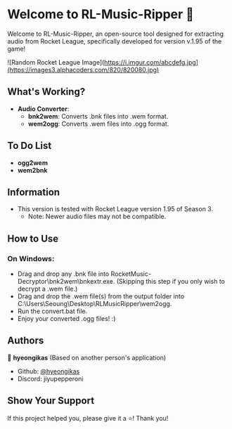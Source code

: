 # Welcome to RL-Music-Ripper 🎵

Welcome to RL-Music-Ripper, an open-source tool designed for extracting audio from Rocket League, specifically developed for version v.1.95 of the game!

![Random Rocket League Image](https://i.imgur.com/abcdefg.jpg](https://images3.alphacoders.com/820/820080.jpg)

## What's Working?

- **Audio Converter**:
  - **bnk2wem**: Converts .bnk files into .wem format.
  - **wem2ogg**: Converts .wem files into .ogg format.

## To Do List

- **ogg2wem**
- **wem2bnk**

## Information

- This version is tested with Rocket League version 1.95 of Season 3.
    - Note: Newer audio files may not be compatible.

## How to Use

### On Windows:
- Drag and drop any .bnk file into RocketMusic-Decryptor\bnk2wem\bnkextr.exe\. (Skipping this step if you only wish to decrypt a .wem file.)
- Drag and drop the .wem file(s) from the output folder into C:\Users\Seoung\Desktop\RLMusicRipper\wem2ogg\.
- Run the convert.bat file.
- Enjoy your converted .ogg files! :)

## Authors

👤 **hyeongikas** (Based on another person's application)

* Github: [@hyeongikas](https://github.com/hyeongikas)
* Discord: jiyupepperoni

## Show Your Support

If this project helped you, please give it a ⭐️! Thank you!
